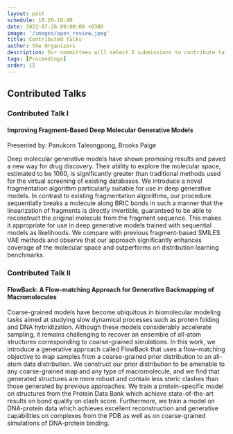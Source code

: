 ```yaml
---
layout: post
schedule: 10:20-10:40
date: 2022-07-26 09:00:00 +0300
image: '/images/open_review.jpeg'
title: Contributed Talks
author: the Organizers
description: Our committees will select 2 submissions to contribute talks on ML and Health (each speaker will get 10 minutes talking time)
tags: [Proceedings]
order: 15
---
```


## Contributed Talks

### Contributed Talk I

#### Improving Fragment-Based Deep Molecular Generative Models

Presented by: Panukorn Taleongpong, Brooks Paige

Deep molecular generative models have shown promising results and paved a new way for drug discovery. Their ability to explore the molecular space, estimated to be 1060, is significantly greater than traditional methods used for the virtual screening of existing databases. We introduce a novel fragmentation algorithm particularly suitable for use in deep generative models. In contrast to existing fragmentation algorithms, our procedure sequentially breaks a molecule along BRIC bonds in such a manner that the linearization of fragments is directly invertible, guaranteed to be able to reconstruct the original molecule from the fragment sequence. This makes it appropriate for use in deep generative models trained with sequential models as likelihoods. We compare with previous fragment-based SMILES VAE methods and observe that our approach significantly enhances coverage of the molecular space and outperforms on distribution learning benchmarks.

### Contributed Talk II

####  FlowBack: A Flow-matching Approach for Generative Backmapping of Macromolecules

Coarse-grained models have become ubiquitous in biomolecular modeling tasks aimed at studying slow dynamical processes such as protein folding and DNA hybridization. Although these models considerably accelerate sampling, it remains challenging to recover an ensemble of all-atom structures corresponding to coarse-grained simulations. In this work, we introduce a generative approach called FlowBack that uses a flow-matching objective to map samples from a coarse-grained prior distribution to an all-atom data distribution. We construct our prior distribution to be amenable to any coarse-grained map and any type of macromolecule, and we find that generated structures are more robust and contain less steric clashes than those generated by previous approaches. We train a protein-specific model on structures from the Protein Data Bank which achieve state-of-the-art results on bond quality on clash score. Furthermore, we train a model on DNA-protein data which achieves excellent reconstruction and generative capabilities on complexes from the PDB as well as on coarse-grained simulations of DNA-protein binding.



